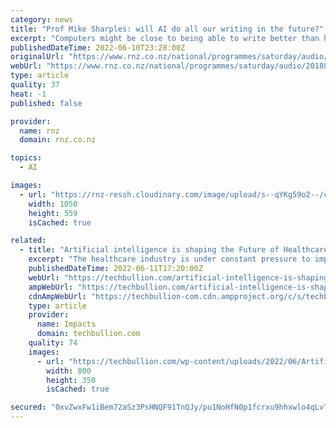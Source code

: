 ```yaml
---
category: news
title: "Prof Mike Sharples: will AI do all our writing in the future?"
excerpt: "Computers might be close to being able to write better than humans, but not without dropping some real clangers. Recently developed AI technology uses 'deep learning' - machine learning featuring artificial neural networks - to produce text."
publishedDateTime: 2022-06-10T23:28:00Z
originalUrl: "https://www.rnz.co.nz/national/programmes/saturday/audio/2018845476/prof-mike-sharples-will-ai-do-all-our-writing-in-the-future"
webUrl: "https://www.rnz.co.nz/national/programmes/saturday/audio/2018845476/prof-mike-sharples-will-ai-do-all-our-writing-in-the-future"
type: article
quality: 37
heat: -1
published: false

provider:
  name: rnz
  domain: rnz.co.nz

topics:
  - AI

images:
  - url: "https://rnz-ressh.cloudinary.com/image/upload/s--qYKg59o2--/c_scale,f_auto,q_auto,w_1050/4LW5H1P_image_crop_138544"
    width: 1050
    height: 559
    isCached: true

related:
  - title: "Artificial intelligence is shaping the Future of Healthcare Industry"
    excerpt: "The healthcare industry is under constant pressure to improve diagnosis and treatment while containing costs. As a result, there is significant interest in using artificial intelligence (AI) to address these challenges."
    publishedDateTime: 2022-06-11T17:20:00Z
    webUrl: "https://techbullion.com/artificial-intelligence-is-shaping-the-future-of-healthcare-industry/"
    ampWebUrl: "https://techbullion.com/artificial-intelligence-is-shaping-the-future-of-healthcare-industry/amp/"
    cdnAmpWebUrl: "https://techbullion-com.cdn.ampproject.org/c/s/techbullion.com/artificial-intelligence-is-shaping-the-future-of-healthcare-industry/amp/"
    type: article
    provider:
      name: Impacts
      domain: techbullion.com
    quality: 74
    images:
      - url: "https://techbullion.com/wp-content/uploads/2022/06/Artificial-intelligence-in-healthcare.jpg"
        width: 800
        height: 350
        isCached: true

secured: "0xvZwxFw1iBem72aSz3PsHNQF91TnQJy/pu1NoHfN0p1fcrxu9hhxwlo4qLvTx7WReiHbCh28CXUteRTAhxHOa8yDI/PgEpDT7zbBhBxF79uLU4SiSjv2TThDWqnA5uNZE454RixormGVXebrdAfLGAR6pnU1qjRiowFFv+9nurZ94zCTeWFMsxoU6hB4STqzmAPj3g/o6uxOmSJQp7jFjmN2P4PHVm2C5oVqq7qgiMdibp7NNdjgx8Eta1WmRulXU06mSDMSH19Ye/0EBqoucyY+cYcLTJKvbJuw+S60iM/5wkyhgwyHcPCU+mjOTMgNpNI3CJvMra8rhesRl2Ujmyh+YYB3AEKiH5elV/9Qqk=;Kc7oiSM1uZL7/1wbTAAhZA=="
---
```


